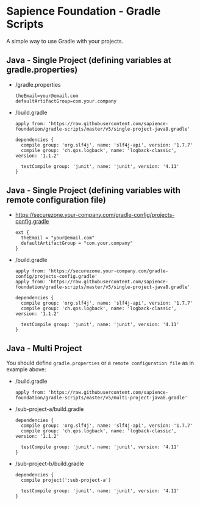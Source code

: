 Sapience Foundation - Gradle Scripts
==============

A simple way to use Gradle with your projects.

Java - Single Project (defining variables at gradle.properties)
----

- /gradle.properties
  ```
  theEmail=your@email.com
  defaultArtifactGroup=com.your.company
  ```

- /build.gradle
  ```
  apply from: 'https://raw.githubusercontent.com/sapience-foundation/gradle-scripts/master/v5/single-project-java8.gradle'
  
  dependencies {
    compile group: 'org.slf4j', name: 'slf4j-api', version: '1.7.7'
    compile group: 'ch.qos.logback', name: 'logback-classic', version: '1.1.2'
    
    testCompile group: 'junit', name: 'junit', version: '4.11'
  }
  
  ```
  
Java - Single Project (defining variables with remote configuration file)
----

- https://securezone.your-company.com/gradle-config/projects-config.gradle
  ```
  ext {
    theEmail = "your@email.com"
    defaultArtifactGroup = "com.your.company"
  }
  ```

- /build.gradle
  ```
  apply from: 'https://securezone.your-company.com/gradle-config/projects-config.gradle'
  apply from: 'https://raw.githubusercontent.com/sapience-foundation/gradle-scripts/master/v5/single-project-java8.gradle'
  
  dependencies {
    compile group: 'org.slf4j', name: 'slf4j-api', version: '1.7.7'
    compile group: 'ch.qos.logback', name: 'logback-classic', version: '1.1.2'
    
    testCompile group: 'junit', name: 'junit', version: '4.11'
  }
  
  ```
  
Java - Multi Project
----

You should define `gradle.properties` or a `remote configuration file` as in example above:

- /build.gradle
  ```
  apply from: 'https://raw.githubusercontent.com/sapience-foundation/gradle-scripts/master/v5/multi-project-java8.gradle'
  
  ```
  
- /sub-project-a/build.gradle
  ```
  dependencies {
    compile group: 'org.slf4j', name: 'slf4j-api', version: '1.7.7'
    compile group: 'ch.qos.logback', name: 'logback-classic', version: '1.1.2'
    
    testCompile group: 'junit', name: 'junit', version: '4.11'
  }
  
  ```
  
- /sub-project-b/build.gradle
  ```
  dependencies {
    compile project(':sub-project-a')
    
    testCompile group: 'junit', name: 'junit', version: '4.11'
  }
  ```


